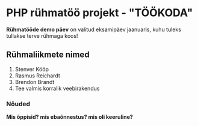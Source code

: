 # PHP rühmatöö projekt - "TÖÖKODA"
**Rühmatööde demo päev** on valitud eksamipäev jaanuaris, kuhu tuleks tullakse terve rühmaga koos!

## Rühmaliikmete nimed
1. Stenver Kööp
1. Rasmus Reichardt
1. Brendon Brandt
1. Tee valmis korralik veebirakendus

### Nõuded

 **Mis õppisid? mis ebaõnnestus? mis oli keeruline?**
    